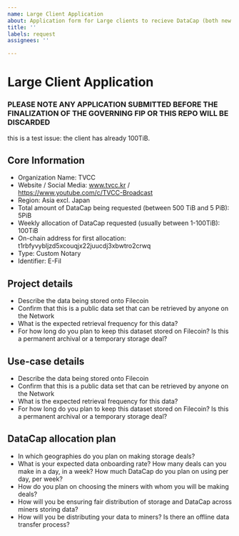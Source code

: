 ```yaml
---
name: Large Client Application
about: Application form for Large clients to recieve DataCap (both new and existing)
title: ''
labels: request
assignees: ''

---
```

# Large Client Application
### PLEASE NOTE ANY APPLICATION SUBMITTED BEFORE THE FINALIZATION OF THE GOVERNING FIP OR THIS REPO WILL BE DISCARDED

this is a test issue: the client has already 100TiB.

## Core Information
- Organization Name: TVCC
- Website / Social Media: www.tvcc.kr / https://www.youtube.com/c/TVCC-Broadcast
- Region: Asia excl. Japan
- Total amount of DataCap being requested (between 500 TiB and 5 PiB): 5PiB
- Weekly allocation of DataCap requested (usually between 1-100TiB): 100TiB
- On-chain address for first allocation: t1rbfyvybljzd5xcouqjx22juucdj3xbwtro2crwq
- Type: Custom Notary
- Identifier: E-Fil 

## Project details
- Describe the data being stored onto Filecoin
- Confirm that this is a public data set that can be retrieved by anyone on the Network
- What is the expected retrieval frequency for this data?
- For how long do you plan to keep this dataset stored on Filecoin? Is this a permanent archival or a temporary storage deal?

## Use-case details
- Describe the data being stored onto Filecoin
- Confirm that this is a public data set that can be retrieved by anyone on the Network
- What is the expected retrieval frequency for this data?
- For how long do you plan to keep this dataset stored on Filecoin? Is this a permanent archival or a temporary storage deal?

## DataCap allocation plan
- In which geographies do you plan on making storage deals?
- What is your expected data onboarding rate? How many deals can you make in a day, in a week? How much DataCap do you plan on using per day, per week?
- How do you plan on choosing the miners with whom you will be making deals?
- How will you be ensuring fair distribution of storage and DataCap across miners storing data?
- How will you be distributing your data to miners? Is there an offline data transfer process?